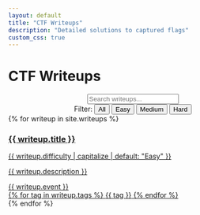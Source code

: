 ```yaml
---
layout: default
title: "CTF Writeups"
description: "Detailed solutions to captured flags"
custom_css: true
---
```


<div class="writeups-header">
  <h1>CTF Writeups</h1>
</div>

<div class="search-bar-container" style="text-align:center;">
  <input type="text" id="writeupsSearch" placeholder="Search writeups...">
  <div class="difficulty-filter">
    <span>Filter:</span>
    <button class="difficulty-btn active" data-difficulty="all">All</button>
    <button class="difficulty-btn" data-difficulty="easy">Easy</button>
    <button class="difficulty-btn" data-difficulty="medium">Medium</button>
    <button class="difficulty-btn" data-difficulty="hard">Hard</button>
  </div>
</div>

<div class="writeups-grid">
  {% for writeup in site.writeups %}
    <a href="{{ writeup.url }}" class="writeup-card" data-difficulty="{{ writeup.difficulty | default: 'easy' }}">
      <div class="writeup-card-header">
        <h3>{{ writeup.title }}</h3>
        <span class="difficulty-badge {{ writeup.difficulty | default: 'easy' }}">
          {{ writeup.difficulty | capitalize | default: "Easy" }}
        </span>
      </div>
      <p>{{ writeup.description }}</p>
      <div class="writeup-meta">
        <span class="event">{{ writeup.event }}</span>
        <div class="writeup-tags">
          {% for tag in writeup.tags %}
            <span class="tag">{{ tag }}</span>
          {% endfor %}
        </div>
      </div>
    </a>
  {% endfor %}
</div>